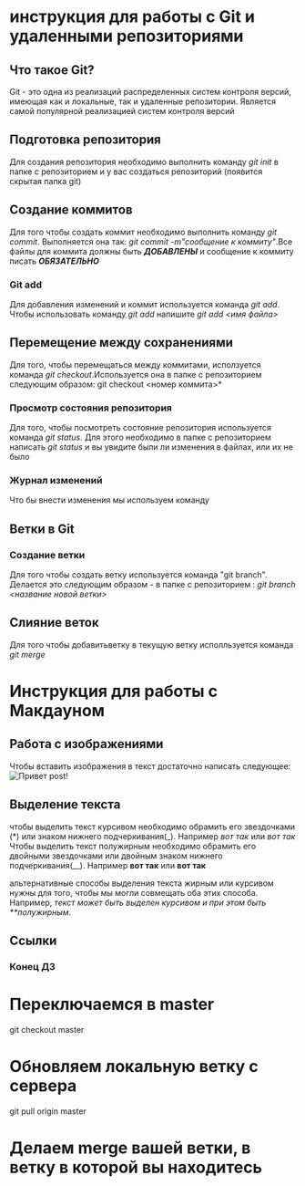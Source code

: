 #  инструкция для работы с Git  и удаленными репозиториями


## Что такое Git?
Git - это одна из реализаций распределенных систем контроля версий, имеющая как и локальные, так и удаленные репозитории. Является самой популярной реализацией систем контроля версий 


## Подготовка репозитория
Для создания репозитория необходимо выполнить команду *git init* в папке  с репозиторием и у вас создаться  репозиторий (появится скрытая папка git)

## Создание коммитов
Для того чтобы создать коммит необходимо выполнить команду *git commit*. Выполняется она так: *git commit -m"сообщение к коммиту"*.Все файлы для коммита должны быть ***ДОБАВЛЕНЫ*** и сообщение к коммиту писать ***ОБЯЗАТЕЛЬНО***

### Git add
Для добавления  изменений и коммит используется  команда *git add*. Чтобы использовать команду *git add*  напишите *git add <имя файла>*

## Перемещение между  сохранениями
Для того, чтобы перемещаться между коммитами, исползуется команда  *git checkout*.Используется она в папке с репозиторием следующим образом: git checkout <номер коммита>*

### Просмотр состояния репозитория
Для того, чтобы посмотреть  состояние  репозитория  используется команда *git status*. Для этого  необходимо в папке с репозиторием  написать *git status*   и вы увидите были ли  изменения в файлах, или их не было

### Журнал изменений
Что бы внести изменения мы используем команду 

## Ветки в Git

### Создание ветки
Для того чтобы создать ветку используется команда "git branch". Делается это 
следующим образом - в папке  с репозиторием : *git branch <название новой ветки>*

## Слияние веток
Для того чтобы добавитьветку в текущую ветку исполльзуется команда *git merge <name branch>*

# Инструкция для работы с Макдауном

## Работа с изображениями
Чтобы вставить изображения в текст достаточно  написать следующее:![Привет post!](post_5c606e629f934.jpg) 

## Выделение текста
чтобы выделить текст курсивом необходимо обрамить его звездочками (*) или знаком нижнего подчеркивания(_). Например *вот так* или  _вот так_
Чтобы выделить текст полужирным необходимо обрамить его двойными звездочками или двойным знаком нижнего подчеркивания(__). Например **вот так** или __вот так__

альтернативные  способы  выделения текста  жирным или курсивом нужны для того, чтобы мы могли совмещать  оба  этих способа. Например, _текст может быть выделен  курсивом и при этом быть **полужирным_.

## Ссылки

### Конец ДЗ
# Переключаемся в master
git checkout master
# Обновляем локальную ветку с сервера
git pull origin master

# Делаем merge вашей ветки, в ветку в которой вы находитесь


